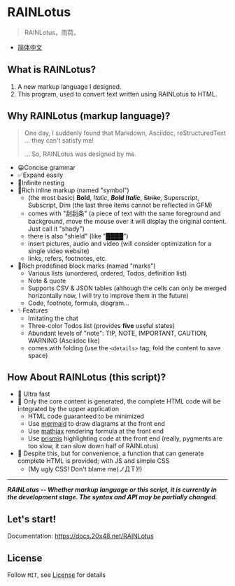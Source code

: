 # RAINLotus

> RAINLotus，雨荷。

* [简体中文](https://github.com/20x48/RAINLotus/blob/master/README_zh.md)

## What is RAINLotus?

1. A new markup language I designed.
2. This program, used to convert text written using RAINLotus to HTML.

## Why RAINLotus (markup language)?

> One day, I suddenly found that Markdown, Asciidoc, reStructuredText ... they can't satisfy me!
>
> ... So, RAINLotus was designed by me.

* 😀Concise grammar
* ✅Expand easily
* 🔄Infinite nesting
* 🎨Rich inline markup (named "symbol")
    * (the most basic) **Bold**, *Italic*, ***Bold Italic***, ~~Strike~~, Superscript, Subscript, Dim (the last three items cannot be reflected in GFM)
    * comes with "刮刮条" (a piece of text with the same foreground and background, move the mouse over it will display the original content. Just call it "shady")
    * there is also "shield" (like "████")
    * insert pictures, audio and video (will consider optimization for a single video website)
    * links, refers, footnotes, etc.
* 🎉Rich predefined block marks (named "marks")
    * Various lists (unordered, ordered, Todos, definition list)
    * Note & quote
    * Supports CSV & JSON tables (although the cells can only be merged horizontally now, I will try to improve them in the future)
    * Code, footnote, formula, diagram...
* ✨Features
    * Imitating the chat
    * Three-color Todos list (provides **five** useful states)
    * Abundant levels of "note": TIP, NOTE, IMPORTANT, CAUTION, WARNING (Asciidoc like)
    * comes with folding (use the `<details>` tag; fold the content to save space)

## How About RAINLotus (this script)?

* 🚀 Ultra fast
* 🧬 Only the core content is generated, the complete HTML code will be integrated by the upper application
    * HTML code guaranteed to be minimized
    * Use [mermaid](https://mermaidjs.github.io/) to draw diagrams at the front end
    * Use [mathjax](https://www.mathjax.org/) rendering formula at the front end
    * Use [prismjs](https://prismjs.com/) highlighting code at the front end (really, pygments are too slow, it can slow down half of RAINLotus)
* 🤔 Despite this, but for convenience, a function that can generate complete HTML is provided; with JS and simple CSS
    * (My ugly CSS! Don't blame me(ノДＴ)!)

---

***RAINLotus -- Whether markup language or this script, it is currently in the development stage. The syntax and API may be partially changed.***

## Let's start!

Documentation: <https://docs.20x48.net/RAINLotus>

## License

Follow `MIT`, see [License](https://github.com/20x48/RAINLotus/blob/master/LICENSE) for details